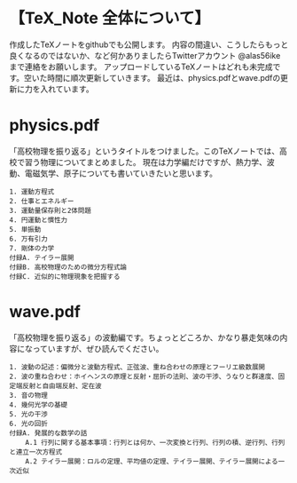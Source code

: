 # 【TeX_Note 全体について】
作成したTeXノートをgithubでも公開します。
内容の間違い、こうしたらもっと良くなるのではないか、など何かありましたらTwitterアカウント @alas56ike まで連絡をお願いします。
アップロードしているTeXノートはどれも未完成です。空いた時間に順次更新していきます。
最近は、physics.pdfとwave.pdfの更新に力を入れています。

# physics.pdf
「高校物理を振り返る」というタイトルをつけました。このTeXノートでは、高校で習う物理についてまとめました。
現在は力学編だけですが、熱力学、波動、電磁気学、原子についても書いていきたいと思います。

    1. 運動方程式
    2. 仕事とエネルギー
    3. 運動量保存則と2体問題
    4. 円運動と慣性力
    5. 単振動
    6. 万有引力
    7. 剛体の力学
    付録A. テイラー展開
    付録B. 高校物理のための微分方程式論
    付録C. 近似的に物理現象を把握する

# wave.pdf
「高校物理を振り返る」の波動編です。ちょっとどころか、かなり暴走気味の内容になっていますが、ぜひ読んでください。

    1. 波動の記述：偏微分と波動方程式、正弦波、重ね合わせの原理とフーリエ級数展開
    2. 波の重ね合わせ：ホイヘンスの原理と反射・屈折の法則、波の干渉、うなりと群速度、固定端反射と自由端反射、定在波
    3. 音の物理
    4. 幾何光学の基礎
    5. 光の干渉
    6. 光の回折
    付録A. 発展的な数学の話
        A.1 行列に関する基本事項：行列とは何か、一次変換と行列、行列の積、逆行列、行列と連立一次方程式
        A.2 テイラー展開：ロルの定理、平均値の定理、テイラー展開、テイラー展開による一次近似

